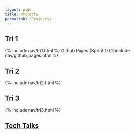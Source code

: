 ```yaml
---
layout: page
title: Projects
permalink: /Projects/
---
```


## Tri 1
{% include nav/tri1.html %}
Github Pages (Sprint 1)
{%include nav/github_pages.html %} 

## Tri 2
{% include nav/tri2.html %}

## Tri 3
{% include nav/tri3.html %}

## <a href="{{site.baseurl}}/techtalk/">Tech Talks</a>